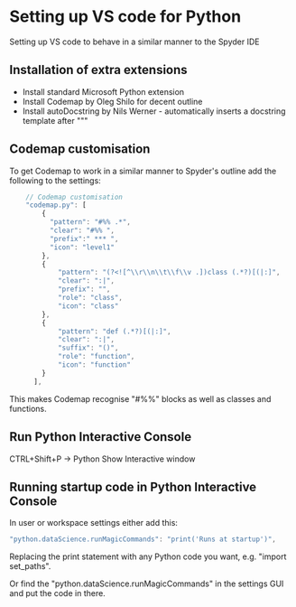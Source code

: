 Setting up VS code for Python
===============================

Setting up VS code to behave in a similar manner to the Spyder IDE


Installation of extra extensions
----------------------------------

* Install standard Microsoft Python extension
* Install Codemap by Oleg Shilo for decent outline
* Install autoDocstring by Nils Werner - automatically inserts a docstring template after """


Codemap customisation
-----------------------

To get Codemap to work in a similar manner to Spyder's outline add the following to the settings:


```javascript
    // Codemap customisation
    "codemap.py": [
        {
          "pattern": "#%% .*",
          "clear": "#%% ", 
          "prefix":" *** ",         
          "icon": "level1"
        },
        {
            "pattern": "(?<![^\\r\\n\\t\\f\\v .])class (.*?)[(|:]",
            "clear": ":|",
            "prefix": "",
            "role": "class",
            "icon": "class"
        },
        {
            "pattern": "def (.*?)[(|:]",
            "clear": ":|",
            "suffix": "()",
            "role": "function",
            "icon": "function"
        }
      ],

```

This makes Codemap recognise "#%%" blocks as well as classes and functions.


Run Python Interactive Console
-------------------------------

CTRL+Shift+P -> Python Show Interactive window


Running startup code in Python Interactive Console
----------------------------------------------------

In user or workspace settings either add this:


```javascript
"python.dataScience.runMagicCommands": "print('Runs at startup')",

```

Replacing the print statement with any Python code you want, e.g. "import set_paths".

Or find the "python.dataScience.runMagicCommands" in the settings GUI and put the code in there.




